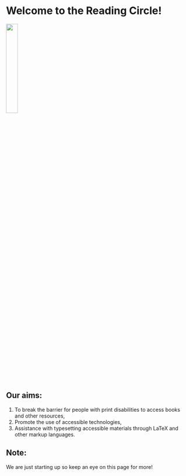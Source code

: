 # Welcome to the Reading Circle!

<img src="https://user-images.githubusercontent.com/76237554/141107327-7a66001f-eb81-42a7-93f5-cf3632d9ca70.png" width=25% height=25%>

## Our aims:
1. To break the barrier for people with print disabilities to access books and other resources,
2. Promote the use of accessible technologies,
3. Assistance with typesetting accessible materials through LaTeX and other markup languages.

## Note:
We are just starting up so keep an eye on this page for more! 


